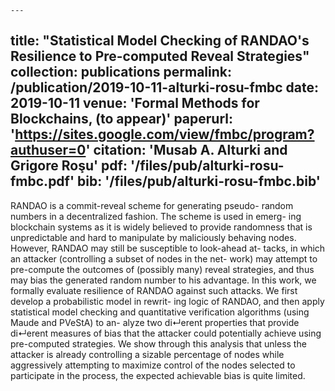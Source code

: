 	---
title: "Statistical Model Checking of RANDAO's Resilience to Pre-computed Reveal Strategies"
collection: publications
permalink: /publication/2019-10-11-alturki-rosu-fmbc
date: 2019-10-11
venue: 'Formal Methods for Blockchains, (to appear)'
paperurl: 'https://sites.google.com/view/fmbc/program?authuser=0'
citation: 'Musab A. Alturki and Grigore Roşu'
pdf: '/files/pub/alturki-rosu-fmbc.pdf'
bib: '/files/pub/alturki-rosu-fmbc.bib'
---

RANDAO is a commit-reveal scheme for generating pseudo-
random numbers in a decentralized fashion. The scheme is used in emerg-
ing blockchain systems as it is widely believed to provide randomness
that is unpredictable and hard to manipulate by maliciously behaving
nodes. However, RANDAO may still be susceptible to look-ahead at-
tacks, in which an attacker (controlling a subset of nodes in the net-
work) may attempt to pre-compute the outcomes of (possibly many)
reveal strategies, and thus may bias the generated random number to
his advantage. In this work, we formally evaluate resilience of RANDAO
against such attacks. We first develop a probabilistic model in rewrit-
ing logic of RANDAO, and then apply statistical model checking and
quantitative verification algorithms (using Maude and PVeStA) to an-
alyze two di↵erent properties that provide di↵erent measures of bias that
the attacker could potentially achieve using pre-computed strategies. We
show through this analysis that unless the attacker is already controlling
a sizable percentage of nodes while aggressively attempting to maximize
control of the nodes selected to participate in the process, the expected
achievable bias is quite limited.
